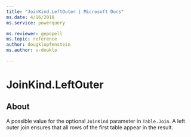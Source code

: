 ```yaml
---
title: "JoinKind.LeftOuter | Microsoft Docs"
ms.date: 4/16/2018
ms.service: powerquery

ms.reviewer: gepopell
ms.topic: reference
author: dougklopfenstein
ms.author: v-douklo

---
```

# JoinKind.LeftOuter
## About
A possible value for the optional `JoinKind` parameter in `Table.Join`. A left outer join ensures that all rows of the first table appear in the result.

